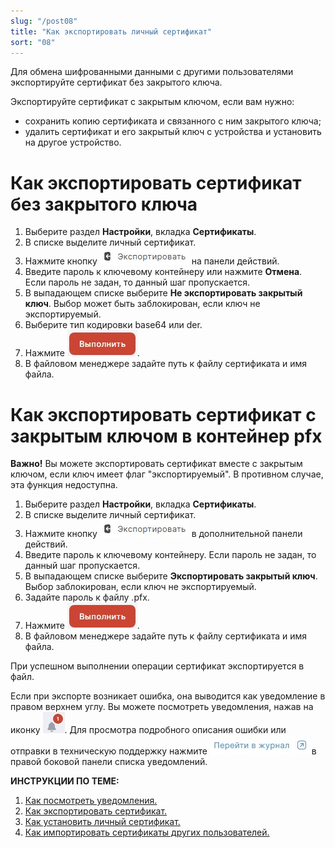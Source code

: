 ```yaml
---
slug: "/post08"
title: "Как экспортировать личный сертификат"
sort: "08"
---
```


Для обмена шифрованными данными с другими пользователями экспортируйте сертификат без закрытого ключа.

Экспортируйте сертификат с закрытым ключом, если вам нужно:
- сохранить копию сертификата и связанного с ним закрытого ключа;
- удалить сертификат и его закрытый ключ с устройства и установить на другое устройство.


# Как экспортировать сертификат без закрытого ключа

1. Выберите раздел **Настройки**, вкладка **Сертификаты**.
2. В списке выделите личный сертификат.
3. Нажмите кнопку ![export-button.jpg](./images/export-button.jpg "Экспортировать") на панели действий.
4. Введите пароль к ключевому контейнеру или нажмите **Отмена**.  
     Если пароль не задан, то данный шаг пропускается.
5. В выпадающем списке выберите **Не экспортировать закрытый ключ**. Выбор может быть заблокирован, если ключ не экспортируемый.
6. Выберите тип кодировки base64 или der.
7. Нажмите ![execute-button.jpg](./images/execute-button.jpg "Выполнить").
8. В файловом менеджере задайте путь к файлу сертификата и имя файла.

# Как экспортировать сертификат с закрытым ключом в контейнер pfx

**Важно!** Вы можете экспортировать сертификат вместе с закрытым ключом, если ключ имеет флаг "экспортируемый". В противном случае, эта функция недоступна.

1. Выберите раздел **Настройки**, вкладка **Сертификаты**.
2. В списке выделите личный сертификат.
3. Нажмите кнопку ![export-button.jpg](./images/export-button.jpg "Экспортировать") в дополнительной панели действий.
4. Введите пароль к ключевому контейнеру.
     Если пароль не задан, то данный шаг пропускается.
5. В выпадающем списке выберите **Экспортировать закрытый ключ**. Выбор заблокирован, если ключ не экспортируемый.
6. Задайте пароль к файлу .pfx.
7. Нажмите ![execute-button.jpg](./images/execute-button.jpg "Выполнить").
8. В файловом менеджере задайте путь к файлу сертификата и имя файла.

При успешном выполнении операции сертификат экспортируется в файл.

Если при экспорте возникает ошибка, она выводится как уведомление в правом верхнем углу. Вы можете посмотреть уведомления, нажав на иконку ![notifications-button.jpg](./images/notifications-button.jpg "События"). Для просмотра подробного описания ошибки или отправки в техническую поддержку нажмите ![to-log-button.jpg](./images/to-log-button.jpg "Перейти в журнал") в правой боковой панели списка уведомлений.

**ИНСТРУКЦИИ ПО ТЕМЕ:**  
1. [Как посмотреть уведомления.](https://docs.cryptoarm.ru/06-v3.2-Beta/007-cryptoarm/notifications)  
2. [Как экспортировать сертификат.](https://docs.cryptoarm.ru/06-v3.2-Beta/008-certs/export-cert)  
3. [Как установить личный сертификат.](https://docs.cryptoarm.ru/06-v3.2-Beta/008-certs/import-my-cert)  
4. [Как импортировать сертификаты других пользователей.](https://docs.cryptoarm.ru/06-v3.2-Beta/008-certs/import-certs)  